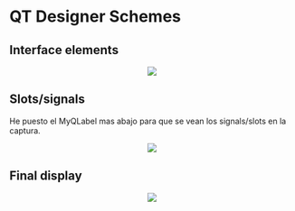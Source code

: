 # QT Designer Schemes  

## Interface elements

<p align = "center">
<img = src="https://github.com/RogerCL24/IDI/assets/90930371/552ce11f-451f-47d4-868b-fd9eb36fcc03"/>
</p>

## Slots/signals

He puesto el MyQLabel mas abajo para que se vean los signals/slots en la captura.

<p align = "center">
<img = src="https://github.com/RogerCL24/IDI/assets/90930371/00972252-79b1-4d64-af5d-72d31439edb7"/>

</p>

## Final display

<p align = "center">
<img = src="https://github.com/RogerCL24/IDI/assets/90930371/91af4512-2e61-46ce-8b3f-381c0a21372a"/>

</p>
